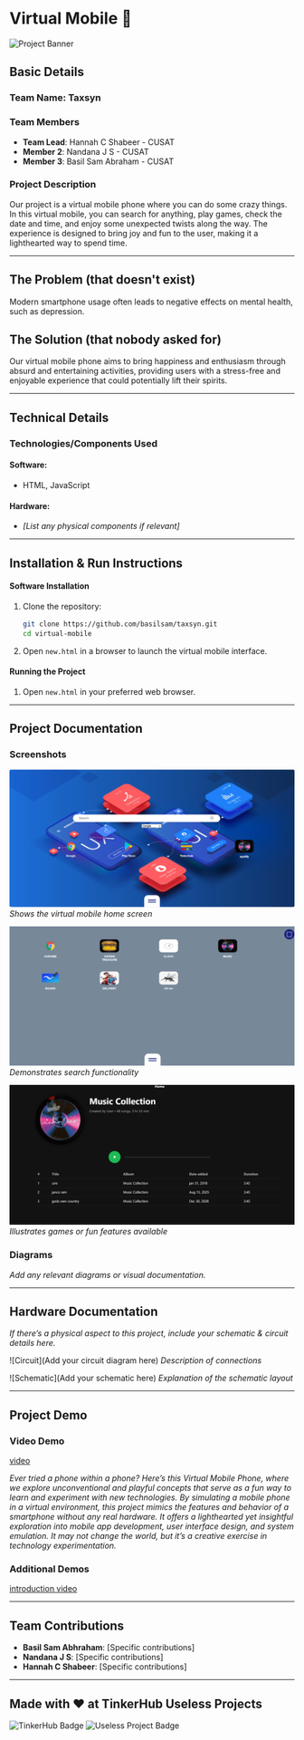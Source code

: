 
# Virtual Mobile 🎯

![Project Banner](https://github.com/user-attachments/assets/35332e92-44cb-425b-9dff-27bcf1023c6c)

## Basic Details

### Team Name: Taxsyn

### Team Members
- **Team Lead**: Hannah C Shabeer - CUSAT
- **Member 2**: Nandana J S - CUSAT
- **Member 3**: Basil Sam Abraham - CUSAT

### Project Description
Our project is a virtual mobile phone where you can do some crazy things. In this virtual mobile, you can search for anything, play games, check the date and time, and enjoy some unexpected twists along the way. The experience is designed to bring joy and fun to the user, making it a lighthearted way to spend time.

---

## The Problem (that doesn't exist)
Modern smartphone usage often leads to negative effects on mental health, such as depression.

## The Solution (that nobody asked for)
Our virtual mobile phone aims to bring happiness and enthusiasm through absurd and entertaining activities, providing users with a stress-free and enjoyable experience that could potentially lift their spirits.

---

## Technical Details

### Technologies/Components Used

#### Software:
- HTML, JavaScript

#### Hardware:
- *[List any physical components if relevant]*

---

## Installation & Run Instructions

#### Software Installation
1. Clone the repository:
   ```bash
   git clone https://github.com/basilsam/taxsyn.git
   cd virtual-mobile
   ```
2. Open `new.html` in a browser to launch the virtual mobile interface.

#### Running the Project
1. Open `new.html` in your preferred web browser.

---

## Project Documentation

### Screenshots
![Screenshot1](documents/Screenshot%202024-11-03%20093809.png)
*Shows the virtual mobile home screen*

![Screenshot2](documents/Screenshot%202024-11-03%20093919.png)
*Demonstrates search functionality*

![Screenshot3](documents/Screenshot%202024-11-03%20093943.png)
*Illustrates games or fun features available*

### Diagrams
*Add any relevant diagrams or visual documentation.*

---

## Hardware Documentation
*If there’s a physical aspect to this project, include your schematic & circuit details here.*

![Circuit](Add your circuit diagram here)
*Description of connections*

![Schematic](Add your schematic here)
*Explanation of the schematic layout*

---

## Project Demo

### Video Demo
[video](https://github.com/user-attachments/assets/e6966dbb-9a03-4029-bc58-30ae3b0339fe)

*Ever tried a phone within a phone? Here’s this Virtual Mobile Phone, where we explore unconventional and playful concepts that serve as a fun way to learn and experiment with new technologies. By simulating a mobile phone in a virtual environment, this project mimics the features and behavior of a smartphone without any real hardware. It offers a lighthearted yet insightful exploration into mobile app development, user interface design, and system emulation. It may not change the world, but it’s a creative exercise in technology experimentation.*

### Additional Demos
[introduction video](https://github.com/user-attachments/assets/da8f3175-e60d-4805-8f4e-f3f9eb73c96d)

---

## Team Contributions
- **Basil Sam Abhraham**: [Specific contributions]
- **Nandana J S**: [Specific contributions]
- **Hannah C Shabeer**: [Specific contributions]

---

## Made with ❤️ at TinkerHub Useless Projects

![TinkerHub Badge](https://img.shields.io/badge/TinkerHub-24?color=%23000000&link=https%3A%2F%2Fwww.tinkerhub.org%2F)
![Useless Project Badge](https://img.shields.io/badge/UselessProject--24-24?link=https%3A%2F%2Fwww.tinkerhub.org%2Fevents%2FQ2Q1TQKX6Q%2FUseless%2520Projects)
